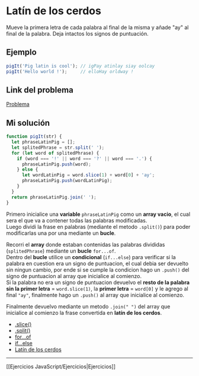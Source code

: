 # Latín de los cerdos

Mueve la primera letra de cada palabra al final de la misma y añade "ay" al final de la palabra. Deja intactos los signos de puntuación.

## Ejemplo

```js
pigIt('Pig latin is cool'); // igPay atinlay siay oolcay
pigIt('Hello world !');     // elloHay orldway !
```

## Link del problema

[Problema](https://www.codewars.com/kata/520b9d2ad5c005041100000f/train/javascript)
## Mi solución

```js
function pigIt(str) {
  let phraseLatinPig = [];
  let splitedPhrase = str.split(' ');
  for (let word of splitedPhrase) {
    if (word === '!' || word === '?' || word === '.') {
      phraseLatinPig.push(word);
    } else {
      let wordLatinPig = word.slice(1) + word[0] + 'ay';
      phraseLatinPig.push(wordLatinPig);
    }
  }
  return phraseLatinPig.join(' ');
}
```

Primero inicialice una **variable** `phraseLatinPig` como un **array vacio**, el cual sera el que va a contener todas las palabras modificadas.  
Luego dividi la frase en palabras (mediante el metodo `.split()`) para poder modificarlas una por una mediante un **bucle**.

Recorri el **array** donde estaban contenidas las palabras divididas (`splitedPhrase`) mediante un **bucle** `for...of`.  
Dentro del **bucle** utilice un **condicional** (`if...else`) para verificar si la palabra en cuestion era un signo de puntuacion, el cual debia ser devuelto sin ningun cambio, por ende si se cumple la condicion hago un `.push()` del signo de puntuacion al array que inicialice al comienzo.  
Si la palabra no era un signo de puntuacion devuelvo el **resto de la palabra sin la primer letra** = `word.slice(1)`, la **primer letra** = `word[0]` y le agrego al final `"ay"`, finalmente hago un `.push()` al array que inicialice al comienzo.

Finalmente devuelvo mediante un metodo `.join(" ")` del array que inicialice al comienzo la frase convertida en **latín de los cerdos**.

-   [.slice()](https://developer.mozilla.org/es/docs/Web/JavaScript/Reference/Global_Objects/String/slice)
-   [.split()](https://developer.mozilla.org/es/docs/Web/JavaScript/Reference/Global_Objects/String/split)
-   [for...of](https://developer.mozilla.org/es/docs/Web/JavaScript/Reference/Statements/for...of)
-   [if...else](https://developer.mozilla.org/es/docs/Web/JavaScript/Reference/Statements/if...else)
-   [Latín de los cerdos](https://es.wikipedia.org/wiki/Pig_Latin)

__________

[[Ejercicios JavaScript/Ejercicios|Ejercicios]]